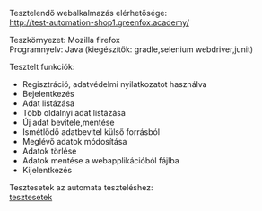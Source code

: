Tesztelendő webalkalmazás elérhetősége:<br>
http://test-automation-shop1.greenfox.academy/

Teszkörnyezet: Mozilla firefox<br>
Programnyelv: Java (kiegészítők: gradle,selenium webdriver,junit)

Tesztelt funkciók:
- Regisztráció, adatvédelmi nyilatkozatot használva
- Bejelentkezés
- Adat listázása
- Több oldalnyi adat listázása
- Új adat bevitele,mentése
- Ismétlődő adatbevitel külső forrásból
- Meglévő adatok módosítása
- Adatok törlése
- Adatok mentése a webapplikációból fájlba
- Kijelentkezés

Tesztesetek az automata teszteléshez:<br>
<a href="https://drive.google.com/file/d/1luzG_1InTjkPGdTpRivkrEYIaCZ7Zo28/view?usp=sharing">tesztesetek</a>





